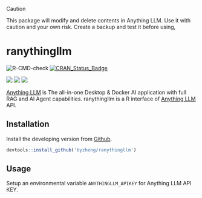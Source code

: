 
> [!CAUTION]
> This package will modify and delete contents in Anything LLM. Use it with caution and your own risk. 
> Create a backup and test it before using,


# ranythingllm
![R-CMD-check](https://github.com/byzheng/ranythingllm/workflows/R-CMD-check/badge.svg)
[![CRAN_Status_Badge](http://www.r-pkg.org/badges/version/ranythingllm)](https://cran.r-project.org/package=ranythingllm)

[![](http://cranlogs.r-pkg.org/badges/grand-total/ranythingllm?color=green)](https://cran.r-project.org/package=ranythingllm)
[![](http://cranlogs.r-pkg.org/badges/last-month/ranythingllm?color=green)](https://cran.r-project.org/package=ranythingllm)
[![](http://cranlogs.r-pkg.org/badges/last-week/ranythingllm?color=green)](https://cran.r-project.org/package=ranythingllm)

[Anything LLM](https://useanything.com/) is The all-in-one Desktop & Docker AI application with full RAG and AI Agent capabilities. ranythingllm is a R interface of [Anything LLM](https://useanything.com/) API.


## Installation

Install the developing version from [Github](https://github.com/byzheng/rtiddlywiki).

```r
devtools::install_github('byzheng/ranythingllm')
```
## Usage

Setup an environmental variable `ANYTHINGLLM_APIKEY` for Anything LLM API KEY.



